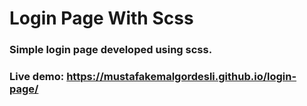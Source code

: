 # Login Page With Scss
### Simple login page developed using scss.
### Live demo: https://mustafakemalgordesli.github.io/login-page/
